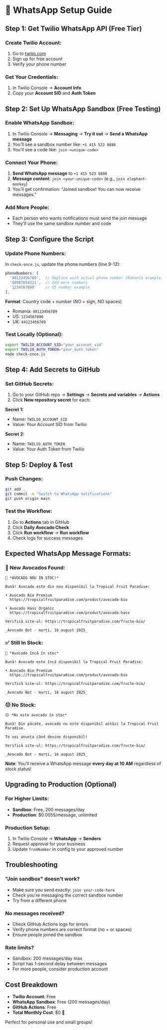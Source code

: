 # 📱 WhatsApp Setup Guide

## Step 1: Get Twilio WhatsApp API (Free Tier)

### Create Twilio Account:
1. Go to [twilio.com](https://www.twilio.com)
2. Sign up for free account
3. Verify your phone number

### Get Your Credentials:
1. In Twilio Console → **Account Info**
2. Copy your **Account SID** and **Auth Token**

## Step 2: Set Up WhatsApp Sandbox (Free Testing)

### Enable WhatsApp Sandbox:
1. In Twilio Console → **Messaging** → **Try it out** → **Send a WhatsApp message**
2. You'll see a sandbox number like: `+1 415 523 8886`
3. You'll see a code like: `join <unique-code>`

### Connect Your Phone:
1. **Send WhatsApp message** to `+1 415 523 8886`
2. **Message content**: `join <your-unique-code>` (e.g., `join elephant-monkey`)
3. You'll get confirmation: "Joined sandbox! You can now receive messages."

### Add More People:
- Each person who wants notifications must send the join message
- They'll use the same sandbox number and code

## Step 3: Configure the Script

### Update Phone Numbers:
In `check-once.js`, update the phone numbers (line 9-12):
```javascript
phoneNumbers: [
  '40123456789',  // Replace with actual phone number (Romania example)
  '40987654321',  // Add more numbers
  '1234567890'    // US number example
],
```

**Format**: Country code + number (NO + sign, NO spaces)
- Romania: `40123456789`
- US: `1234567890` 
- UK: `44123456789`

### Test Locally (Optional):
```bash
export TWILIO_ACCOUNT_SID="your_account_sid"
export TWILIO_AUTH_TOKEN="your_auth_token"
node check-once.js
```

## Step 4: Add Secrets to GitHub

### Set GitHub Secrets:
1. Go to your GitHub repo → **Settings** → **Secrets and variables** → **Actions**
2. Click **New repository secret** for each:

**Secret 1:**
- Name: `TWILIO_ACCOUNT_SID`
- Value: Your Account SID from Twilio

**Secret 2:**
- Name: `TWILIO_AUTH_TOKEN`
- Value: Your Auth Token from Twilio

## Step 5: Deploy & Test

### Push Changes:
```bash
git add .
git commit -m "Switch to WhatsApp notifications"
git push origin main
```

### Test the Workflow:
1. Go to **Actions** tab in GitHub
2. Click **Daily Avocado Check**
3. Click **Run workflow** → **Run workflow**
4. Check logs for success messages

## Expected WhatsApp Message Formats:

### 🎉 New Avocados Found:
```
🥑 *AVOCADO NOU ÎN STOC!*

Bună! Avocado este din nou disponibil la Tropical Fruit Paradise:

• Avocado Bio Premium
  https://tropicalfruitparadise.com/product/avocado-bio

• Avocado Hass Organic
  https://tropicalfruitparadise.com/product/avocado-hass

Verifică site-ul: https://tropicalfruitparadise.com/fructe-bio/

_Avocado Bot - marți, 16 august 2025_
```

### ✅ Still In Stock:
```
🥑 *Avocado încă în stoc*

Bună! Avocado este încă disponibil la Tropical Fruit Paradise:

• Avocado Bio Premium
  https://tropicalfruitparadise.com/product/avocado-bio

Verifică site-ul: https://tropicalfruitparadise.com/fructe-bio/

_Avocado Bot - marți, 16 august 2025_
```

### 😔 No Stock:
```
😔 *Nu este avocado în stoc*

Bună! Din păcate, avocado nu este disponibil astăzi la Tropical Fruit Paradise.

Te voi anunța când devine disponibil!

Verifică site-ul: https://tropicalfruitparadise.com/fructe-bio/

_Avocado Bot - marți, 16 august 2025_
```

**Note**: You'll receive a WhatsApp message **every day at 10 AM** regardless of stock status!

## Upgrading to Production (Optional)

### For Higher Limits:
- **Sandbox**: Free, 200 messages/day
- **Production**: $0.0055/message, unlimited

### Production Setup:
1. In Twilio Console → **WhatsApp** → **Senders**
2. Request approval for your business
3. Update `fromNumber` in config to your approved number

## Troubleshooting

### "Join sandbox" doesn't work?
- Make sure you send exactly: `join your-code-here`
- Check you're messaging the correct sandbox number
- Try from a different phone

### No messages received?
- Check GitHub Actions logs for errors
- Verify phone numbers are correct format (no + or spaces)
- Ensure people joined the sandbox

### Rate limits?
- Sandbox: 200 messages/day max
- Script has 1-second delay between messages
- For more people, consider production account

## Cost Breakdown

- **Twilio Account**: Free
- **WhatsApp Sandbox**: Free (200 messages/day)
- **GitHub Actions**: Free
- **Total Monthly Cost**: $0 🎉

Perfect for personal use and small groups! 